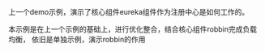 上一个demo示例，演示了核心组件eureka组件作为注册中心是如何工作的。

本示例是在上一个示例的基础上，进行优化整合，结合核心组件robbin完成负载均衡，
依旧是单独示例，演示robbin的作用